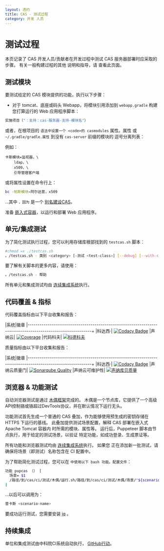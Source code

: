 ```yaml
---
layout: 违约
title: CAS - 测试过程
category: 开发 人员
---
```


# 测试过程

本页记录了 CAS 开发人员/贡献者在开发过程中测试 CAS 服务器部署时应采取的步骤。 有关一般构建过程的其他 说明和指导，请 [](Build-Process.html)查看此页面。

## 测试模块

要测试给定的 CAS 模块提供的功能，执行以下步骤：

- 对于 tomcat、底座或码头 Webapp，将模块引用添加到 `webapp.gradle` 构建您打算运行的 Web 应用程序脚本：

```gradle
实施项目（"：支持：cas-服务器-支持-模块名"）
```

或者，在根项目的 `语法中设置一个 <code>的 casmodules` 属性。属性</code> 或 `~/.gradle/gradle.属性` 到没有 `cas-server` 前缀的模块的 逗号分离列表：

例如：

```properties
卡斯模块=监视器，\
    ldap，\
    x509，\
    引导管理客户端
```

或将属性设置在命令行上：

```bash
bc -帕斯模块=阿尔达普，x509
```

...其中 `，因为` 是一个 [别名建设CAS](Build-Process.html#sample-build-aliases)。

准备 [嵌入式容器](Build-Process.html#embedded-containers)，以运行和部署 Web 应用程序。

## 单元/集成测试

为了简化测试执行过程，您可以利用存储库根部找到的 `testcas.sh` 脚本：

```bash
#chmod =x ./testcas.sh
。/testcas.sh - 类别 <category> [-测试 <test-class>] [--debug] [--with-coverage]
```

要了解有关脚本的更多内容，请使用：

```bash
。/testcas.sh - 帮助
```

所有单元和集成测试均由 [连续集成系统](Test-Process.html#continuous-integration)执行。

## 代码覆盖 & 指标

代码覆盖指标由以下平台收集和报告：

|系统|徽章 |--------------------------------------------------------------------------------------------------------------+ |科达西·| [![Codacy Badge](https://app.codacy.com/project/badge/Coverage/29973e19266547dab7ab73f1a511c826)](https://www.codacy.com/gh/apereo/cas/dashboard?utm_source=github.com&utm_medium=referral&utm_content=apereo/cas&utm_campaign=Badge_Coverage) |声纳云| [![Coverage](https://sonarcloud.io/api/project_badges/measure?project=org.apereo.cas%3Acas-server&metric=coverage)](https://sonarcloud.io/dashboard?id=org.apereo.cas%3Acas-server) |代码科夫| [![科德科夫](https://codecov.io/gh/apereo/cas/branch/master/graph/badge.svg)](https://codecov.io/gh/apereo/cas)

质量指标由以下平台收集和报告：

|系统|徽章 |--------------------------------------------------------------------------------------------------------------+ |科达西·| [![Codacy Badge](https://app.codacy.com/project/badge/Grade/29973e19266547dab7ab73f1a511c826)](https://www.codacy.com/gh/apereo/cas/dashboard?utm_source=github.com&utm_medium=referral&utm_content=apereo/cas&utm_campaign=Badge_Grade) |声纳云质量门| [![Sonarqube Quality](https://sonarcloud.io/api/project_badges/measure?project=org.apereo.cas%3Acas-server&metric=alert_status)](https://sonarcloud.io/dashboard?id=org.apereo.cas%3Acas-server) |声纳云可维护性| [![声纳库贝质量](https://sonarcloud.io/api/project_badges/measure?project=org.apereo.cas%3Acas-server&metric=sqale_rating)](https://sonarcloud.io/dashboard?id=org.apereo.cas%3Acas-server)

## 浏览器 & 功能测试

自动浏览器测试是通过 [木偶框架](https://pptr.dev/)完成的。 木偶是一个节点库，它提供了一个高级 API控制铬或铬超过DevTools协议，并在默认情况下运行无头。

功能测试首先生成一个普通的 CAS 叠加，作为能够使用预生成的密钥存储在 HTTPS 下运行的基线。 此叠加提供测试场景配置，解释 CAS 部署在嵌入式 Apache Tomcat 容器内 时所需的模块、属性等。 运行后，Puppeteer 脚本由节点执行，用于给定的测试场景，以验证 特定功能，如成功登录、生成票证等。

所有功能和浏览器测试均由 [连续集成系统](Test-Process.html#continuous-integration)执行。 如果您 正在添加新一批测试，请确保将场景（即测试）名称包含在 CI 配置中。

为了帮助简化测试过程，您可以在 `中使用以下 bash 功能。配置文件`：

```bash
功能 pupcas （） [
  场景= $1
  /路径/到/cas/ci/测试/木偶/运行.sh/路径/到/cas/ci/测试/木偶/场景/"${scenario}"
|
```

...以后可以调用为：

```bash
普卡斯 <scenario-name>
```

要成功运行测试，您需要安装 [jq](https://stedolan.github.io/jq/) 。

## 持续集成

单位和集成测试由中科院CI系统自动执行， [GitHub行动](https://github.com/apereo/cas/actions)。
